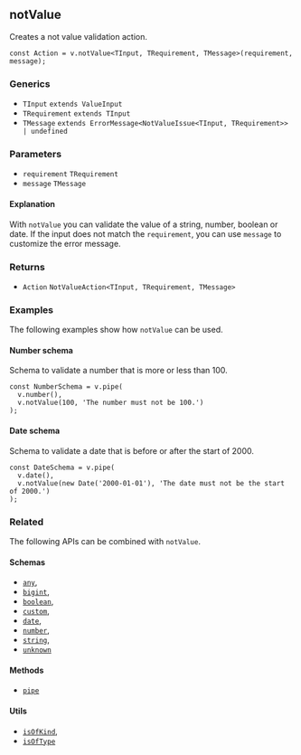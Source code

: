 notValue
--------

Creates a not value validation action.

    const Action = v.notValue<TInput, TRequirement, TMessage>(requirement, message);
    

### Generics

*   `TInput` `extends ValueInput`
*   `TRequirement` `extends TInput`
*   `TMessage` `extends ErrorMessage<NotValueIssue<TInput, TRequirement>> | undefined`

### Parameters

*   `requirement` `TRequirement`
*   `message` `TMessage`

#### Explanation

With `notValue` you can validate the value of a string, number, boolean or date. If the input does not match the `requirement`, you can use `message` to customize the error message.

### Returns

*   `Action` `NotValueAction<TInput, TRequirement, TMessage>`

### Examples

The following examples show how `notValue` can be used.

#### Number schema

Schema to validate a number that is more or less than 100.

    const NumberSchema = v.pipe(
      v.number(),
      v.notValue(100, 'The number must not be 100.')
    );
    

#### Date schema

Schema to validate a date that is before or after the start of 2000.

    const DateSchema = v.pipe(
      v.date(),
      v.notValue(new Date('2000-01-01'), 'The date must not be the start of 2000.')
    );
    

### Related

The following APIs can be combined with `notValue`.

#### Schemas

*   [`any`](any.md),
*   [`bigint`](bigint.md),
*   [`boolean`](boolean.md),
*   [`custom`](custom.md),
*   [`date`](date.md),
*   [`number`](number.md),
*   [`string`](string.md),
*   [`unknown`](unknown.md)

#### Methods

*   [`pipe`](pipe.md)

#### Utils

*   [`isOfKind`](isOfKind.md),
*   [`isOfType`](isOfType.md)